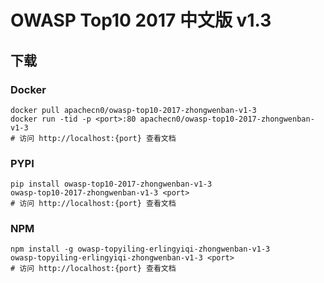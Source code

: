 # OWASP Top10 2017 中文版 v1.3

## 下载

### Docker

```
docker pull apachecn0/owasp-top10-2017-zhongwenban-v1-3
docker run -tid -p <port>:80 apachecn0/owasp-top10-2017-zhongwenban-v1-3
# 访问 http://localhost:{port} 查看文档
```

### PYPI

```
pip install owasp-top10-2017-zhongwenban-v1-3
owasp-top10-2017-zhongwenban-v1-3 <port>
# 访问 http://localhost:{port} 查看文档
```

### NPM

```
npm install -g owasp-topyiling-erlingyiqi-zhongwenban-v1-3
owasp-topyiling-erlingyiqi-zhongwenban-v1-3 <port>
# 访问 http://localhost:{port} 查看文档
```